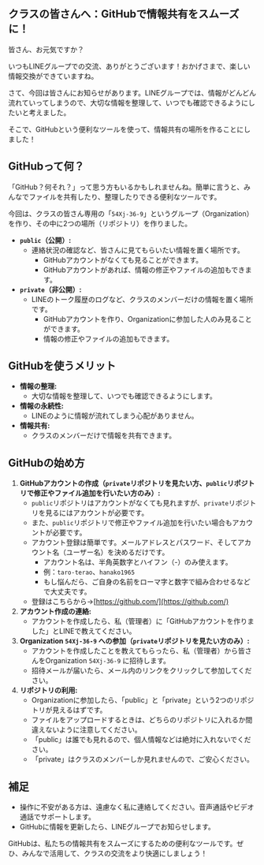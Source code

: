 ## クラスの皆さんへ：GitHubで情報共有をスムーズに！

皆さん、お元気ですか？

いつもLINEグループでの交流、ありがとうございます！おかげさまで、楽しい情報交換ができていますね。

さて、今回は皆さんにお知らせがあります。LINEグループでは、情報がどんどん流れていってしまうので、大切な情報を整理して、いつでも確認できるようにしたいと考えました。

そこで、GitHubという便利なツールを使って、情報共有の場所を作ることにしました！

## GitHubって何？

「GitHub？何それ？」って思う方もいるかもしれませんね。簡単に言うと、みんなでファイルを共有したり、整理したりできる便利なツールです。

今回は、クラスの皆さん専用の「`54Xj-36-9`」というグループ（Organization）を作り、その中に2つの場所（リポジトリ）を作りました。

* **`public`（公開）:**
    * 連絡状況の確認など、皆さんに見てもらいたい情報を置く場所です。
        * GitHubアカウントがなくても見ることができます。
        * GitHubアカウントがあれば、情報の修正やファイルの追加もできます。
* **`private`（非公開）:**
    * LINEのトーク履歴のログなど、クラスのメンバーだけの情報を置く場所です。
        * GitHubアカウントを作り、Organizationに参加した人のみ見ることができます。
        * 情報の修正やファイルの追加もできます。

## GitHubを使うメリット

* **情報の整理:**
    * 大切な情報を整理して、いつでも確認できるようにします。
* **情報の永続性:**
    * LINEのように情報が流れてしまう心配がありません。
* **情報共有:**
    * クラスのメンバーだけで情報を共有できます。

## GitHubの始め方

1.  **GitHubアカウントの作成（`private`リポジトリを見たい方、`public`リポジトリで修正やファイル追加を行いたい方のみ）:**
    * `public`リポジトリはアカウントがなくても見れますが、`private`リポジトリを見るにはアカウントが必要です。
    * また、`public`リポジトリで修正やファイル追加を行いたい場合もアカウントが必要です。
    * アカウント登録は簡単です。メールアドレスとパスワード、そしてアカウント名（ユーザー名）を決めるだけです。
        * アカウント名は、半角英数字とハイフン（-）のみ使えます。
        * 例：`taro-terao`、`hanako1965`
        * もし悩んだら、ご自身の名前をローマ字と数字で組み合わせるなどで大丈夫です。
    * 登録はこちらから→[https://github.com/](https://github.com/)
2.  **アカウント作成の連絡:**
    * アカウントを作成したら、私（管理者）に「GitHubアカウントを作りました」とLINEで教えてください。
3.  **Organization `54Xj-36-9` への参加（`private`リポジトリを見たい方のみ）:**
    * アカウントを作成したことを教えてもらったら、私（管理者）から皆さんをOrganization `54Xj-36-9` に招待します。
    * 招待メールが届いたら、メール内のリンクをクリックして参加してください。
4.  **リポジトリの利用:**
    * Organizationに参加したら、「public」と「private」という2つのリポジトリが見えるはずです。
    * ファイルをアップロードするときは、どちらのリポジトリに入れるか間違えないように注意してください。
    * 「public」は誰でも見れるので、個人情報などは絶対に入れないでください。
    * 「private」はクラスのメンバーしか見れませんので、ご安心ください。

## 補足

* 操作に不安がある方は、遠慮なく私に連絡してください。音声通話やビデオ通話でサポートします。
* GitHubに情報を更新したら、LINEグループでお知らせします。

GitHubは、私たちの情報共有をスムーズにするための便利なツールです。ぜひ、みんなで活用して、クラスの交流をより快適にしましょう！
